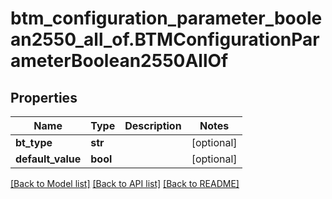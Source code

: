 # btm_configuration_parameter_boolean2550_all_of.BTMConfigurationParameterBoolean2550AllOf

## Properties
Name | Type | Description | Notes
------------ | ------------- | ------------- | -------------
**bt_type** | **str** |  | [optional] 
**default_value** | **bool** |  | [optional] 

[[Back to Model list]](../README.md#documentation-for-models) [[Back to API list]](../README.md#documentation-for-api-endpoints) [[Back to README]](../README.md)


